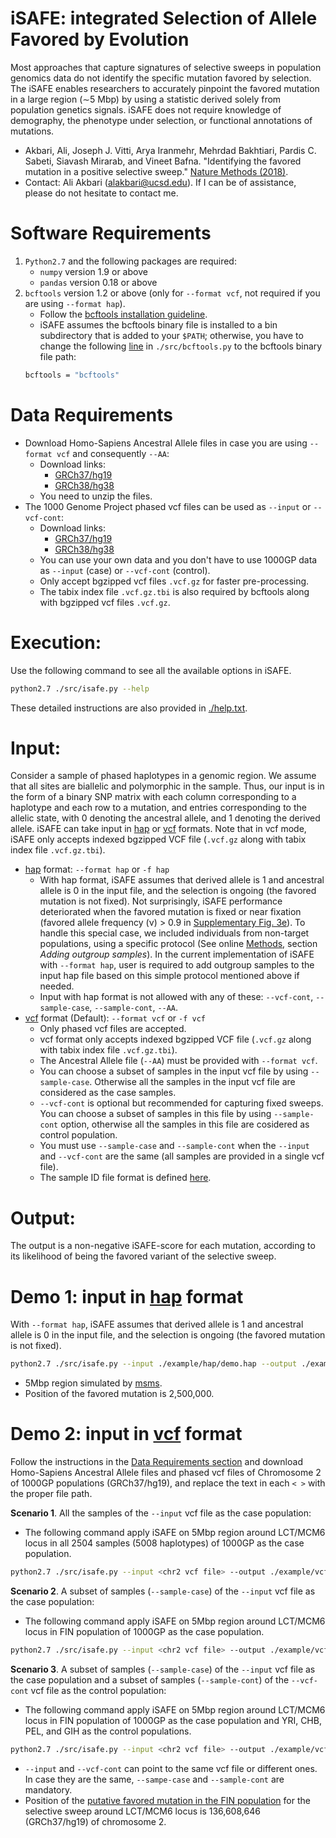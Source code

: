 iSAFE: **i**ntegrated **S**election of **A**llele **F**avored by **E**volution
==========
Most approaches that capture signatures of selective sweeps in population genomics data do not identify the specific mutation favored by selection. The iSAFE enables researchers to accurately pinpoint the favored mutation in a large region (∼5 Mbp) by using a statistic derived solely from population genetics signals. iSAFE does not require knowledge of demography, the phenotype under selection, or functional annotations of mutations. 
- Akbari, Ali, Joseph J. Vitti, Arya Iranmehr, Mehrdad Bakhtiari, Pardis C. Sabeti, Siavash Mirarab, and Vineet Bafna. "Identifying the favored mutation in a positive selective sweep." [Nature Methods (2018)](https://doi.org/10.1038/nmeth.4606).
- Contact: Ali Akbari (alakbari@ucsd.edu). If I can be of assistance, please do not hesitate to contact me.


Software Requirements
==========
1. ```Python2.7``` and the following packages are required:
    -   ```numpy``` version 1.9 or above 
    -   ```pandas``` version 0.18 or above
2. ```bcftools``` version 1.2 or above (only for ```--format vcf```, not required if you are using ```--format hap```).
    - Follow the [bcftools installation guideline](http://www.htslib.org/download/).
    - iSAFE assumes the bcftools binary file is installed to a bin subdirectory that is added 
     to your ```$PATH```; otherwise, you have to change the following 
     [line](https://github.com/alek0991/iSAFE/blob/b54f60f8f274ab248e308f6e953ff018d1b577c7/src/bcftools.py#L6) in ```./src/bcftools.py``` to the bcftools binary file path: 
    ```sh
    bcftools = "bcftools"
    ```    
Data Requirements
==========
*  Download Homo-Sapiens Ancestral Allele files in case you are using ```--format vcf``` and consequently ```--AA```:
    - Download links: 
        - [GRCh37/hg19](http://ftp.ensembl.org/pub/release-75/fasta/ancestral_alleles/)
        - [GRCh38/hg38](http://ftp.ensemblorg.ebi.ac.uk/pub/release-88/fasta/ancestral_alleles/)
    - You need to unzip the files.
* The 1000 Genome Project phased vcf files can be used as ```--input``` or ```--vcf-cont```:
    - Download links: 
        - [GRCh37/hg19](http://ftp.1000genomes.ebi.ac.uk/vol1/ftp/release/20130502/)
        - [GRCh38/hg38](http://ftp.1000genomes.ebi.ac.uk/vol1/ftp/release/20130502/supporting/GRCh38_positions/)
    - You can use your own data and you don't have to use 1000GP data as ```--input``` (case) or ```--vcf-cont``` (control).
    - Only accept bgzipped vcf files ```.vcf.gz``` for faster pre-processing.
    - The tabix index file ```.vcf.gz.tbi``` is also required by bcftools along with bgzipped vcf files ```.vcf.gz```.

Execution:
===========
Use the following command to see all the available options in iSAFE.
 
```sh
python2.7 ./src/isafe.py --help
```
These detailed instructions are also provided in [./help.txt](https://github.com/alek0991/iSAFE/blob/master/help.txt).


Input:
==========
Consider a sample of phased haplotypes in a genomic region. We assume that all 
sites are biallelic and  polymorphic in the sample. 
Thus, our input is in the form of a binary 
SNP matrix with each column corresponding to a haplotype and each row to a 
mutation, and entries corresponding to the allelic state, with 0 denoting the
ancestral allele, and 1 denoting the derived allele. iSAFE can take input in [hap](https://github.com/alek0991/iSAFE/blob/master/hap_format.md) or [vcf](https://samtools.github.io/hts-specs/VCFv4.2.pdf) formats. Note that in vcf mode, iSAFE only accepts indexed bgzipped VCF file (```.vcf.gz``` along with tabix index file ```.vcf.gz.tbi```).
* [hap](https://github.com/alek0991/iSAFE/blob/master/hap_format.md) format: ```--format hap``` or ```-f hap```
    - With hap format, iSAFE assumes that derived allele is 1 and ancestral allele is 0 in the input file, and the selection is ongoing (the favored mutation is not fixed). Not surprisingly, iSAFE performance deteriorated when the favored mutation is fixed or near fixation (favored allele frequency (ν) > 0.9 in [Supplementary Fig. 3e](https://www.nature.com/articles/nmeth.4606/figures/6)). To handle this special case, we included individuals from non-target populations, using a specific protocol (See online [Methods](https://www.nature.com/articles/nmeth.4606#methods), section *Adding outgroup samples*). In the current implementation of iSAFE with ```--format hap```, user is required to add outgroup samples to the input hap file based on this simple protocol mentioned above if needed.
    - Input with hap format is not allowed with any of these: ```--vcf-cont```, ```--sample-case```, ```--sample-cont```, ```--AA```.
* [vcf](https://samtools.github.io/hts-specs/VCFv4.2.pdf) format (Default): ```--format vcf``` or ```-f vcf```
    - Only phased vcf files are accepted.
    - vcf format only accepts indexed bgzipped VCF file (```.vcf.gz``` along with tabix index file ```.vcf.gz.tbi```).
    - The Ancestral Allele file (```--AA```) must be provided with ```--format vcf```.
    - You can choose a subset of samples in the input vcf file by using ```--sample-case```. Otherwise all the samples in the input vcf file are considered as the case samples.
    - ```--vcf-cont``` is optional but recommended for capturing fixed sweeps. You can choose a subset of samples in this file by using ```--sample-cont``` option, otherwise all the samples in this file are cosidered as control population.  
    - You must use ```--sample-case``` and ```--sample-cont``` when the ```--input``` and ```--vcf-cont``` are the same (all samples are provided in a single vcf file).
    - The sample ID file format is defined [here](https://github.com/alek0991/iSAFE/blob/master/sample_ID_format.md).
    
    



Output:
==========
The output is a non-negative iSAFE-score for each mutation, according to its 
likelihood of being the favored variant of the selective sweep.

Demo 1: input in [hap](https://github.com/alek0991/iSAFE/blob/master/hap_format.md) format
===========
With ```--format hap```, iSAFE assumes that derived allele is 1 and ancestral allele is 0 in the input file, and the selection is ongoing (the favored mutation is not fixed).
```sh
python2.7 ./src/isafe.py --input ./example/hap/demo.hap --output ./example/hap/demo --format hap
```
* 5Mbp region simulated by [msms](http://www.mabs.at/ewing/msms/index.shtml).
* Position of the favored mutation is 2,500,000.

Demo 2: input in [vcf](https://samtools.github.io/hts-specs/VCFv4.2.pdf) format
===========
Follow the instructions in the [Data Requirements section](https://github.com/alek0991/iSAFE#data-requirements) and download Homo-Sapiens Ancestral Allele files and phased vcf files of Chromosome 2 of 1000GP populations (GRCh37/hg19), and replace the text in each ```< >``` with the proper file path.

**Scenario 1**. All the samples of the ```--input``` vcf file as the case population:
- The following command apply iSAFE on 5Mbp region around LCT/MCM6 locus in all 2504 samples (5008 haplotypes) of 1000GP as the case population.
    
```sh
python2.7 ./src/isafe.py --input <chr2 vcf file> --output ./example/vcf/LCT --region 2:134108646-139108646 --AA <chr2 Ancestral Allele file>
```

**Scenario 2**. A subset of samples (```--sample-case```) of the ```--input``` vcf file as the case population:
- The following command apply iSAFE on 5Mbp region around LCT/MCM6 locus in FIN population of 1000GP as the case population.

```sh
python2.7 ./src/isafe.py --input <chr2 vcf file> --output ./example/vcf/LCT --region 2:134108646-139108646 --AA <chr2 Ancestral Allele file> --sample-case ./example/vcf/case.sample
```

**Scenario 3**. A subset of samples (```--sample-case```) of the ```--input``` vcf file as the case population and a subset of samples (```--sample-cont```) of the ```--vcf-cont``` vcf file as the control population:
- The following command apply iSAFE on 5Mbp region around LCT/MCM6 locus in FIN population of 1000GP as the case population and YRI, CHB, PEL, and GIH as the control populations.

```sh
python2.7 ./src/isafe.py --input <chr2 vcf file> --output ./example/vcf/LCT --region 2:134108646-139108646 --AA <chr2 Ancestral Allele file> --vcf-cont <chr2 vcf file> --sample-case ./example/vcf/case.sample --sample-cont ./example/vcf/cont.sample
```

* ```--input``` and ```--vcf-cont``` can point to the same vcf file or different ones. In case they are the same, ```--sampe-case``` and ```--sample-cont``` are mandatory.
* Position of the [putative favored mutation in the FIN population](http://www.nature.com/ng/journal/v30/n2/full/ng826.html) for the selective sweep around LCT/MCM6 locus is 136,608,646 (GRCh37/hg19) of chromosome 2.